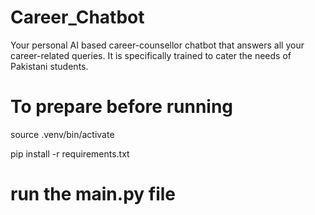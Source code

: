 # Career_Chatbot
 Your personal AI based career-counsellor chatbot that answers all your career-related queries. It is specifically trained to cater the needs of Pakistani students.

  # To prepare before running
 source .venv/bin/activate
 
 pip install -r requirements.txt
 
  # run the main.py file